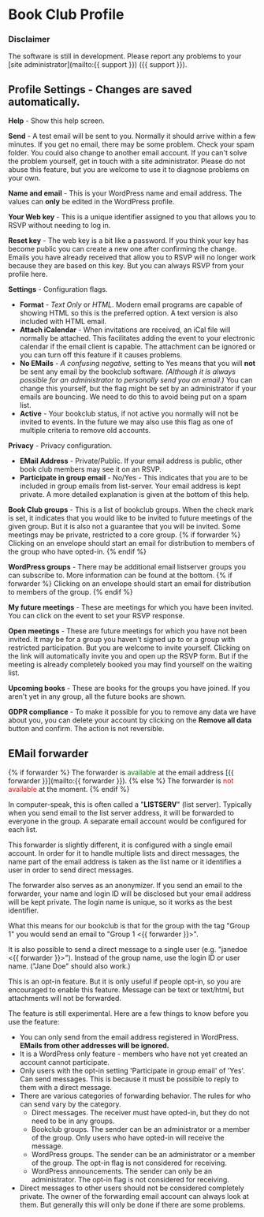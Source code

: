 # Book Club Profile

### Disclaimer
The software is still in development. Please report any problems to your [site administrator](mailto:{{ support }}) ({{ support }}).

## Profile Settings - Changes are saved automatically.

**Help** - Show this help screen.

**Send** - A test email will be sent to you. Normally it should arrive within a few minutes. If you get no email, there may be some problem. Check your spam folder. You could also change to another email account. If you can't solve the problem yourself, get in touch with a site administrator. Please do not abuse this feature, but you are welcome to use it to diagnose problems on your own.

**Name and email** - This is your WordPress name and email address. The values can **only** be edited in the WordPress profile.

**Your Web key** - This is a unique identifier assigned to you that allows you to RSVP without needing to log in.

**Reset key** - The web key is a bit like a password. If you think your key has become public you can create a new one after confirming the change. Emails you have already received that allow you to RSVP will no longer work because they are based on this key. But you can always RSVP from your profile here.

**Settings** - Configuration flags.
- **Format** - *Text Only* or *HTML*. Modern email programs are capable of showing HTML so this is the preferred option. A text version is also included with HTML email.
- **Attach iCalendar** - When invitations are received, an iCal file will normally be attached. This facilitates adding the event to your electronic calendar if the email client is capable. The attachment can be ignored or you can turn off this feature if it causes problems.
- **No EMails** - *A confusing negative,* setting to Yes means that you will **not** be sent any email by the bookclub software. *(Although it is always possible for an administrator to personally send you an email.)* You can change this yourself, but the flag might be set by an administrator if your emails are bouncing. We need to do this to avoid being put on a spam list.
- **Active** - Your bookclub status, if not active you normally will not be invited to events. In the future we may also use this flag as one of multiple criteria to remove old accounts.

**Privacy** - Privacy configuration.
- **EMail Address** - Private/Public. If your email address is public, other book club members may see it on an RSVP.
- **Participate in group email** - No/Yes - This indicates that you are to be included in group emails from list-server. Your email address is kept private. A more detailed explanation is given at the bottom of this help.

**Book Club groups** - This is a list of bookclub groups. When the check mark is set, it indicates that you would like to be invited to future meetings of the given group. But it is also not a guarantee that you will be invited. Some meetings may be private, restricted to a core group.
{% if forwarder %}
Clicking on an envelope should start an email for distribution to members of the group who have opted-in.
{% endif %}

**WordPress groups** - There may be additional email listserver groups you can subscribe to. More information can be found at the bottom.
{% if forwarder %}
Clicking on an envelope should start an email for distribution to members of the group.
{% endif %}

**My future meetings** - These are meetings for which you have been invited. You can click on the event to set your RSVP response.

**Open meetings** - These are future meetings for which you have not been invited. It may be for a group you haven't signed up to or a group with restricted participation. But you are welcome to invite yourself. Clicking on the link will automatically invite you and open up the RSVP form. But if the meeting is already completely booked you may find yourself on the waiting list.

**Upcoming books** - These are books for the groups you have joined. If you aren't yet in any group, all the future books are shown.

**GDPR compliance** - To make it possible for you to remove any data we have about you, you can delete your account by clicking on the **Remove all data** button and confirm. The action is not reversible.

## EMail forwarder
{% if forwarder %}
The forwarder is <span style='color:green'>available</span> at the email address [{{ forwarder }}](mailto:{{ forwarder }}).
{% else %}
The forwarder is <span style='color:red'>not available</span> at the moment.
{% endif %}

In computer-speak, this is often called a "**LISTSERV**" (list server). Typically when you send email to the list server address, it will be forwarded to everyone in the group. A separate email account would be configured for each list.

This forwarder is slightly different, it is configured with a single email account. In order for it to handle multiple lists and direct messages, the name part of the email address is taken as the list name or it identifies a user in order to send direct messages.

The forwarder also serves as an anonymizer. If you send an email to the forwarder, your name and login ID will be disclosed but your email address will be kept private. The login name is unique, so it works as the best identifier.

What this means for our bookclub is that for the group with the tag "Group 1" you would send an email to "Group 1 &lt;{{ forwarder }}&gt;".

It is also possible to send a direct message to a single user (e.g. "janedoe &lt;{{ forwarder }}&gt;"). Instead of the group name, use the login ID or user name. ("Jane Doe" should also work.)

This is an opt-in feature. But it is only useful if people opt-in, so you are encouraged to enable this feature. Message can be text or text/html, but attachments will not be forwarded.

The feature is still experimental. Here are a few things to know before you use the feature:
- You can only send from the email address registered in WordPress. **EMails from other addresses will be ignored.**
- It is a WordPress only feature - members who have not yet created an account cannot participate.
- Only users with the opt-in setting 'Participate in group email' of 'Yes'. Can send messages. This is because it must be possible to reply to them with a direct message.
- There are various categories of forwarding behavior. The rules for who can send vary by the category.
  - Direct messages. The receiver must have opted-in, but they do not need to be in any groups.
  - Bookclub groups. The sender can be an administrator or a member of the group. Only users who have opted-in will receive the message.
  - WordPress groups. The sender can be an administrator or a member of the group. The opt-in flag is not considered for receiving.
  - WordPress announcements. The sender can only be an administrator. The opt-in flag is not considered for receiving.
- Direct messages to other users should not be considered completely private. The owner of the forwarding email account can always look at them. But generally this will only be done if there are some problems.
